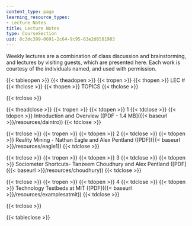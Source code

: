 ```yaml
---
content_type: page
learning_resource_types:
- Lecture Notes
title: Lecture Notes
type: CourseSection
uid: 8c3dc399-0691-2c64-9c95-63e2d6581983
---
```


Weekly lectures are a combination of class discussion and brainstorming, and lectures by visiting guests, which are presented here. Each work is courtesy of the individuals named, and used with permission.

{{< tableopen >}}
{{< theadopen >}}
{{< tropen >}}
{{< thopen >}}
LEC #
{{< thclose >}}
{{< thopen >}}
TOPICS
{{< thclose >}}

{{< trclose >}}

{{< theadclose >}}
{{< tropen >}}
{{< tdopen >}}
1
{{< tdclose >}}
{{< tdopen >}}
Introduction and Overview ([PDF - 1.4 MB]({{< baseurl >}}/resources/daintro))
{{< tdclose >}}

{{< trclose >}}
{{< tropen >}}
{{< tdopen >}}
2
{{< tdclose >}}
{{< tdopen >}}
Reality Mining - Nathan Eagle and Alex Pentland ([PDF]({{< baseurl >}}/resources/eagle1))
{{< tdclose >}}

{{< trclose >}}
{{< tropen >}}
{{< tdopen >}}
3
{{< tdclose >}}
{{< tdopen >}}
Sociometer Shortcuts- Tanzeem Choudhury and Alex Pentland ([PDF]({{< baseurl >}}/resources/choudhury))
{{< tdclose >}}

{{< trclose >}}
{{< tropen >}}
{{< tdopen >}}
4
{{< tdclose >}}
{{< tdopen >}}
Technology Testbeds at MIT ([PDF]({{< baseurl >}}/resources/examplesatmit))
{{< tdclose >}}

{{< trclose >}}

{{< tableclose >}}